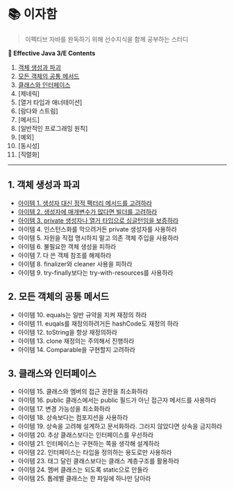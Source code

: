 # 📚 이자함
> 이펙티브 자바를 완독하기 위해 선수지식을 함께 공부하는 스터디

**:book: Effective Java 3/E Contents**
1. [객체 생성과 파괴](#1-객체-생성과-파괴)
2. [모든 객체의 공통 메서드](#2-모든-객체의-공통-메서드)
3. [클래스와 인터페이스](#3-클래스와-인터페이스)
4. [제네릭]
5. [열거 타입과 애너테이션]
6. [람다와 스트림]
7. [메서드]
8. [일반적인 프로그래밍 원칙]
9. [예외]
10. [동시성]
11. [직렬화]

---

## 1. 객체 생성과 파괴
* [아이템 1. 생성자 대신 정적 팩터리 메서드를 고려하라](/contents/Item_1.md)
* [아이템 2. 생성자에 매개변수가 많다면 빌더를 고려하라](/contents/Item_2.md)
* [아이템 3. private 생성자나 열거 타입으로 싱글턴임을 보증하라](/contents/Item_3.md)
* 아이템 4. 인스턴스화를 막으려거든 private 생성자를 사용하라
* 아이템 5. 자원을 직접 명시하지 말고 의존 객체 주입을 사용하라
* 아이템 6. 불필요한 객체 생성을 피하라
* 아이템 7. 다 쓴 객체 참조를 해제하라
* 아이템 8. finalizer와 cleaner 사용을 피하라
* 아이템 9. try-finally보다는 try-with-resources를 사용하라

## 2. 모든 객체의 공통 메서드
* 아이템 10. equals는 일반 규약을 지켜 재정의 하라
* 아이템 11. euqals를 재정의하려거든 hashCode도 재정의 하라
* 아이템 12. toString을 항상 재정의하라
* 아이템 13. clone 재정의는 주의해서 진행하라
* 아이템 14. Comparable을 구현할지 고려하라

## 3. 클래스와 인터페이스
* 아이템 15. 클래스와 멤버의 접근 권한을 최소화하라
* 아이템 16. public 클래스에서는 public 필드가 아닌 접근자 메서드를 사용하라
* 아이템 17. 변경 가능성을 최소화하라
* 아이템 18. 상속보다는 컴포지션을 사용하라
* 아이템 19. 상속을 고려해 설계하고 문서화하라. 그러지 않았다면 상속을 금지하라
* 아이템 20. 추상 클래스보다는 인터페이스를 우선하라
* 아이템 21. 인터페이스는 구현하는 쪽을 생각해 설계하라
* 아이템 22. 인터페이스는 타입을 정의하는 용도로만 사용하라
* 아이템 23. 태그 달린 클래스보다는 클래스 계층구조를 활용하라
* 아이템 24. 멤버 클래스는 되도록 static으로 만들라
* 아이템 25. 톱레벨 클래스는 한 파일에 하나만 담아라
